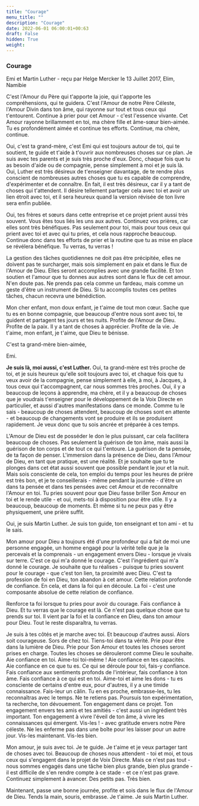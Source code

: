 ```yaml
---
title: "Courage"
menu_title: ""
description: "Courage"
date: 2022-06-01 06:00:01+00:63
draft: False
hidden: True
weight:
---
```

### Courage

Emi et Martin Luther - reçu par Helge Mercker le 13 Juillet 2017, Elim, Namibie

C'est l'Amour du Père qui t'apporte la joie, qui t'apporte les compréhensions, qui te guidera. C'est l'Amour de notre Père Céleste, l'Amour Divin dans ton âme, qui rayonne sur tout et tous ceux qui t'entourent. Continue à prier pour cet Amour - c'est l'essence vivante. Cet Amour rayonne brillamment en toi, ma chère fille et âme-sœur bien-aimée. Tu es profondément aimée et continue tes efforts. Continue, ma chère, continue.

Oui, c'est ta grand-mère, c'est Emi qui est toujours autour de toi, qui te soutient, te guide et t'aide à t'ouvrir aux nombreuses choses sur ce plan. Je suis avec tes parents et je suis très proche d'eux. Donc, chaque fois que tu as besoin d'aide ou de compagnie, pense simplement à moi et je suis là. Oui, Luther est très désireux de t'enseigner davantage, de te rendre plus conscient de nombreuses autres choses que tu es capable de comprendre, d'expérimenter et de connaître. En fait, il est très désireux, car il y a tant de choses qui t'attendent. Il désire tellement partager cela avec toi et avoir un lien étroit avec toi, et il sera heureux quand la version révisée de ton livre sera enfin publiée.

Oui, tes frères et sœurs dans cette entreprise et ce projet prient aussi très souvent. Vous êtes tous liés les uns aux autres. Continuez vos prières, car elles sont très bénéfiques. Pas seulement pour toi, mais pour tous ceux qui prient avec toi et avec qui tu pries, et cela nous rapproche beaucoup. Continue donc dans tes efforts de prier et la routine que tu as mise en place se révélera bénéfique. Tu verras, tu verras !

La gestion des tâches quotidiennes ne doit pas être précipitée, elles ne doivent pas te surcharger, mais sois simplement en paix et dans le flux de l'Amour de Dieu. Elles seront accomplies avec une grande facilité. Et ton soutien et l'amour que tu donnes aux autres sont dans le flux de cet amour. N'en doute pas. Ne prends pas cela comme un fardeau, mais comme un geste d'être un instrument de Dieu. Si tu accomplis toutes ces petites tâches, chacun recevra une bénédiction.

Mon cher enfant, mon doux enfant, je t'aime de tout mon cœur. Sache que tu es en bonne compagnie, que beaucoup d'entre nous sont avec toi, te guident et partagent tes jours et tes nuits. Profite de l'Amour de Dieu. Profite de la paix. Il y a tant de choses à apprécier. Profite de la vie. Je t'aime, mon enfant, je t'aime, que Dieu te bénisse.

C'est ta grand-mère bien-aimée,

Emi.

**Je suis là, moi aussi, c'est Luther.** Oui, ta grand-mère est très proche de toi, et je suis heureux qu'elle soit toujours avec toi, et chaque fois que tu veux avoir de la compagnie, pense simplement à elle, à moi, à Jacques, à tous ceux qui t'accompagnent, car nous sommes très proches. Oui, il y a beaucoup de leçons à apprendre, ma chère, et il y a beaucoup de choses que je voudrais t'enseigner pour le développement de la Voix Directe en particulier, et aussi d'autres manifestations dans ce monde. Comme tu le sais - beaucoup de choses attendent, beaucoup de choses sont en attente - et beaucoup de changements vont se produire et ils se produisent rapidement. Je veux donc que tu sois ancrée et préparée à ces temps.

L'Amour de Dieu est de posséder le don le plus puissant, car cela facilitera beaucoup de choses. Pas seulement la guérison de ton âme, mais aussi la guérison de ton corps et de tout ce qui t'entoure. La guérison de ta pensée, de ta façon de penser. L'immersion dans la présence de Dieu, dans l'Amour de Dieu, en tant que pratique, est une réalité. Et je souhaite que tu te plonges dans cet état aussi souvent que possible pendant le jour et la nuit. Mais sois consciente de cela, ton emploi du temps pour les heures de prière est très bon, et je te conseillerais - même pendant la journée - d'être un dans ta pensée et dans tes pensées avec cet Amour et de reconnaître l'Amour en toi. Tu pries souvent pour que Dieu fasse briller Son Amour en toi et le rende utile - et oui, mets-toi à disposition pour être utile. Il y a beaucoup, beaucoup de moments. Et même si tu ne peux pas y être physiquement, une prière suffit.

Oui, je suis Martin Luther. Je suis ton guide, ton enseignant et ton ami - et tu le sais.

Mon amour pour Dieu a toujours été d'une profondeur qui a fait de moi une personne engagée, un homme engagé pour la vérité telle que je la percevais et la comprenais - un engagement envers Dieu - lorsque je vivais sur terre. C'est ce qui m'a donné le courage. C'est l'ingrédient qui m'a donné le courage. Je souhaite que tu réalises - puisque tu pries souvent pour le courage - que c'est ton lien, ta proximité avec Dieu. C'est ta profession de foi en Dieu, ton abandon à cet amour. Cette relation profonde de confiance. En cela, et dans la foi qui en découle. La foi - c'est une composante absolue de cette relation de confiance.

Renforce ta foi lorsque tu pries pour avoir du courage. Fais confiance à Dieu. Et tu verras que le courage est là. Ce n'est pas quelque chose que tu prends sur toi. Il vient par la foi et la confiance en Dieu, dans ton amour pour Dieu. Tout le reste disparaîtra, tu verras.

Je suis à tes côtés et je marche avec toi. Et beaucoup d'autres aussi. Alors soit courageuse. Sors de chez toi. Tiens-toi dans ta vérité. Prie pour être dans la lumière de Dieu. Prie pour Son Amour et toutes les choses seront prises en charge. Toutes les choses se dérouleront comme Dieu le souhaite. Aie confiance en toi. Aime-toi toi-même ! Aie confiance en tes capacités. Aie confiance en ce que tu es. Ce qui se déroule pour toi, fais-y confiance. Fais confiance aux sentiments profonds de l'intérieur, fais confiance à ton âme. Fais confiance à ce qui est en toi. Aime-toi et aime les dons - tu es consciente de certains d'entre eux, pour d'autres, il y a une timide connaissance. Fais-leur un câlin. Tu en es proche, embrasse-les, tu les reconnaîtras avec le temps. Ne te retiens pas. Poursuis ton expérimentation, ta recherche, ton dévouement. Ton engagement dans ce projet. Ton engagement envers tes amis et tes amitiés - c'est aussi un ingrédient très important. Ton engagement à vivre l'éveil de ton âme, à vivre les connaissances qui émergent. Vis-les ! - avec gratitude envers notre Père céleste. Ne les enferme pas dans une boîte pour les laisser pour un autre jour. Vis-les maintenant. Vis-les bien.

Mon amour, je suis avec toi. Je te guide. Je t'aime et je veux partager tant de choses avec toi. Beaucoup de choses nous attendent - toi et moi, et tous ceux qui s'engagent dans le projet de Voix Directe. Mais ce n'est pas tout - nous sommes engagés dans une tâche bien plus grande, bien plus grande - il est difficile de s'en rendre compte à ce stade - et ce n'est pas grave. Continuez simplement à avancer. Des petits pas. Très bien.

Maintenant, passe une bonne journée, profite et sois dans le flux de l'Amour de Dieu. Tends la main, souris, embrasse. Je t'aime. Je suis Martin Luther.



